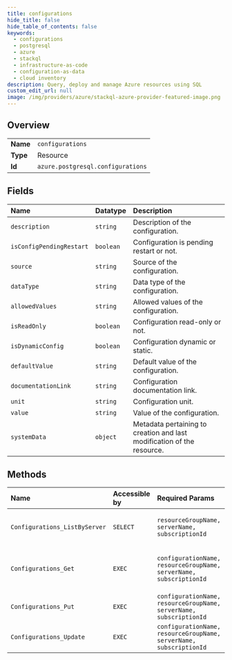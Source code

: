 ```yaml
---
title: configurations
hide_title: false
hide_table_of_contents: false
keywords:
  - configurations
  - postgresql
  - azure    
  - stackql
  - infrastructure-as-code
  - configuration-as-data
  - cloud inventory
description: Query, deploy and manage Azure resources using SQL
custom_edit_url: null
image: /img/providers/azure/stackql-azure-provider-featured-image.png
---
```

  
    

## Overview
<table><tbody>
<tr><td><b>Name</b></td><td><code>configurations</code></td></tr>
<tr><td><b>Type</b></td><td>Resource</td></tr>
<tr><td><b>Id</b></td><td><code>azure.postgresql.configurations</code></td></tr>
</tbody></table>

## Fields
| Name | Datatype | Description |
|:-----|:---------|:------------|
| `description` | `string` | Description of the configuration. |
| `isConfigPendingRestart` | `boolean` | Configuration is pending restart or not. |
| `source` | `string` | Source of the configuration. |
| `dataType` | `string` | Data type of the configuration. |
| `allowedValues` | `string` | Allowed values of the configuration. |
| `isReadOnly` | `boolean` | Configuration read-only or not. |
| `isDynamicConfig` | `boolean` | Configuration dynamic or static. |
| `defaultValue` | `string` | Default value of the configuration. |
| `documentationLink` | `string` | Configuration documentation link. |
| `unit` | `string` | Configuration unit. |
| `value` | `string` | Value of the configuration. |
| `systemData` | `object` | Metadata pertaining to creation and last modification of the resource. |
## Methods
| Name | Accessible by | Required Params | Description |
|:-----|:--------------|:----------------|:------------|
| `Configurations_ListByServer` | `SELECT` | `resourceGroupName, serverName, subscriptionId` | List all the configurations in a given server. |
| `Configurations_Get` | `EXEC` | `configurationName, resourceGroupName, serverName, subscriptionId` | Gets information about a configuration of server. |
| `Configurations_Put` | `EXEC` | `configurationName, resourceGroupName, serverName, subscriptionId` | Updates a configuration of a server. |
| `Configurations_Update` | `EXEC` | `configurationName, resourceGroupName, serverName, subscriptionId` | Updates a configuration of a server. |
